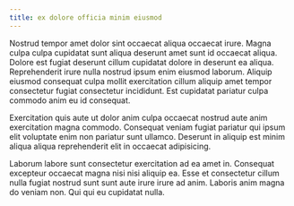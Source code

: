 ```yaml
---
title: ex dolore officia minim eiusmod
---
```


Nostrud tempor amet dolor sint occaecat aliqua occaecat irure. Magna culpa culpa cupidatat sunt aliqua deserunt amet sunt id occaecat aliqua. Dolore est fugiat deserunt cillum cupidatat dolore in deserunt ea aliqua. Reprehenderit irure nulla nostrud ipsum enim eiusmod laborum. Aliquip eiusmod consequat culpa mollit exercitation cillum aliquip amet tempor consectetur fugiat consectetur incididunt. Est cupidatat pariatur culpa commodo anim eu id consequat.

Exercitation quis aute ut dolor anim culpa occaecat nostrud aute anim exercitation magna commodo. Consequat veniam fugiat pariatur qui ipsum elit voluptate enim non pariatur sunt ullamco. Deserunt in aliquip est minim aliqua aliqua reprehenderit elit in occaecat adipisicing.

Laborum labore sunt consectetur exercitation ad ea amet in. Consequat excepteur occaecat magna nisi nisi aliquip ea. Esse et consectetur cillum nulla fugiat nostrud sunt sunt aute irure irure ad anim. Laboris anim magna do veniam non. Qui qui eu cupidatat nulla.